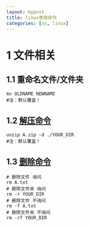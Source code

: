 ```yaml
---
layout: mypost
title: linux常用命令
categories: [os, linux]
---
```


# 1 文件相关

## 1.1 重命名文件/文件夹

```shell
mv OLDNAME NEWNAME
#注：默认覆盖！
```

## 1.2 [解压命令](https://www.cnblogs.com/zheh/p/3962119.html)

```shell
unzip A.zip -d ./YOUR_DIR
#注：默认覆盖！
```

## 1.3 [删除命令](https://www.runoob.com/linux/linux-comm-rm.html)

```shell
# 删除文件 询问
rm A.txt
# 删除文件夹 询问
rm -r YOUR_DIR
# 删除文件 不询问
rm -f A.txt
# 删除文件夹 不询问
rm -rf YOUR_DIR
```

